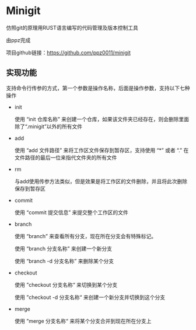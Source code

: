 # Minigit

仿照git的原理用RUST语言编写的代码管理及版本控制工具

由ppz完成

项目github链接：https://github.com/ppz0011/minigit

## 实现功能

支持命令行传参的方式，第一个参数是操作名称，后面是操作参数，支持以下七种操作

- init

  使用  “init 仓库名称”  来创建一个仓库，如果该文件夹已经存在，则会删除里面除了“.minigit”以外的所有文件

- add

  使用 “add 文件路径” 来将工作区文件保存到暂存区，支持使用 “*” 或者 “.” 在文件路径的最后一位来指代文件夹的所有文件

- rm

  与add使用传参方法类似，但是效果是将工作区的文件删除，并且将此次删除保存到暂存区

- commit

  使用 “commit 提交信息” 来提交整个工作区的文件

- branch

  使用 “branch” 来查看所有分支，现在所在分支会有特殊标记。

  使用 “branch 分支名称” 来创建一个新分支

  使用 “branch -d 分支名称” 来删除某个分支

- checkout

  使用 ”checkout 分支名称“ 来切换到某个分支

  使用 ”checkout -d 分支名称“ 来创建一个新分支并切换到这个分支

- merge

  使用 ”merge 分支名称“ 来将某个分支合并到现在所在分支上